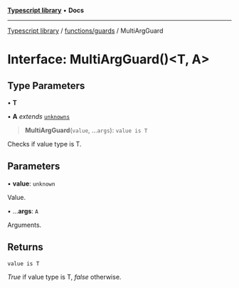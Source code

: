 [**Typescript library**](../../../index.md) • **Docs**

***

[Typescript library](../../../modules.md) / [functions/guards](../index.md) / MultiArgGuard

# Interface: MultiArgGuard()\<T, A\>

## Type Parameters

• **T**

• **A** *extends* [`unknowns`](../../../types/core/type-aliases/unknowns.md)

> **MultiArgGuard**(`value`, ...`args`): `value is T`

Checks if value type is T.

## Parameters

• **value**: `unknown`

Value.

• ...**args**: `A`

Arguments.

## Returns

`value is T`

_True_ if value type is T, _false_ otherwise.
